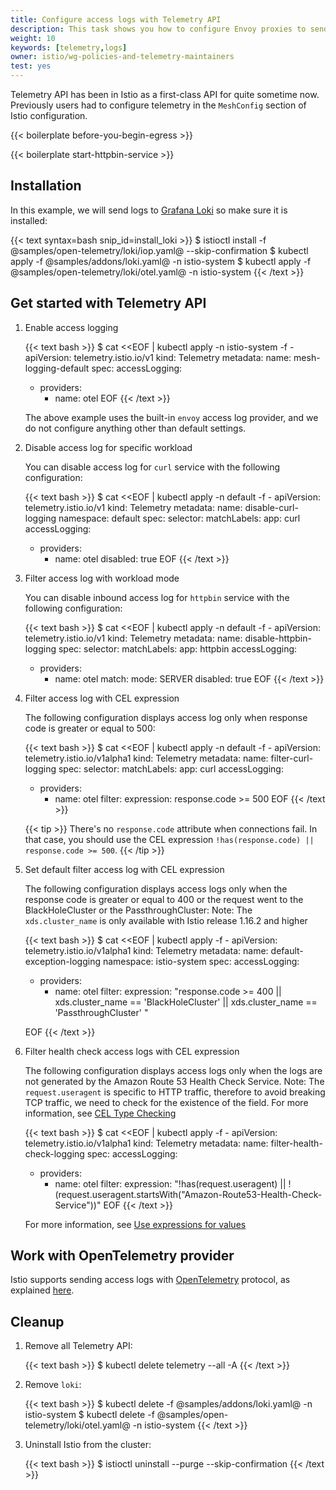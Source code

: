 ```yaml
---
title: Configure access logs with Telemetry API
description: This task shows you how to configure Envoy proxies to send access logs with Telemetry API.
weight: 10
keywords: [telemetry,logs]
owner: istio/wg-policies-and-telemetry-maintainers
test: yes
---
```


Telemetry API has been in Istio as a first-class API for quite sometime now.
Previously users had to configure telemetry in the `MeshConfig` section of Istio configuration.

{{< boilerplate before-you-begin-egress >}}

{{< boilerplate start-httpbin-service >}}

## Installation

In this example, we will send logs to [Grafana Loki](https://grafana.com/oss/loki/) so make sure it is installed:

{{< text syntax=bash snip_id=install_loki >}}
$ istioctl install -f @samples/open-telemetry/loki/iop.yaml@ --skip-confirmation
$ kubectl apply -f @samples/addons/loki.yaml@ -n istio-system
$ kubectl apply -f @samples/open-telemetry/loki/otel.yaml@ -n istio-system
{{< /text >}}

## Get started with Telemetry API

1. Enable access logging

    {{< text bash >}}
    $ cat <<EOF | kubectl apply -n istio-system -f -
    apiVersion: telemetry.istio.io/v1
    kind: Telemetry
    metadata:
      name: mesh-logging-default
    spec:
      accessLogging:
      - providers:
        - name: otel
    EOF
    {{< /text >}}

    The above example uses the built-in `envoy` access log provider, and we do not configure anything other than default settings.

1. Disable access log for specific workload

    You can disable access log for `curl` service with the following configuration:

    {{< text bash >}}
    $ cat <<EOF | kubectl apply -n default -f -
    apiVersion: telemetry.istio.io/v1
    kind: Telemetry
    metadata:
      name: disable-curl-logging
      namespace: default
    spec:
      selector:
        matchLabels:
          app: curl
      accessLogging:
      - providers:
        - name: otel
        disabled: true
    EOF
    {{< /text >}}

1. Filter access log with workload mode

    You can disable inbound access log for `httpbin` service with the following configuration:

    {{< text bash >}}
    $ cat <<EOF | kubectl apply -n default -f -
    apiVersion: telemetry.istio.io/v1
    kind: Telemetry
    metadata:
      name: disable-httpbin-logging
    spec:
      selector:
        matchLabels:
          app: httpbin
      accessLogging:
      - providers:
        - name: otel
        match:
          mode: SERVER
        disabled: true
    EOF
    {{< /text >}}

1. Filter access log with CEL expression

    The following configuration displays access log only when response code is greater or equal to 500:

    {{< text bash >}}
    $ cat <<EOF | kubectl apply -n default -f -
    apiVersion: telemetry.istio.io/v1alpha1
    kind: Telemetry
    metadata:
      name: filter-curl-logging
    spec:
      selector:
        matchLabels:
          app: curl
      accessLogging:
      - providers:
        - name: otel
        filter:
          expression: response.code >= 500
    EOF
    {{< /text >}}

    {{< tip >}}
    There's no `response.code` attribute when connections fail. In that case, you should use the CEL expression `!has(response.code) || response.code >= 500`.
    {{< /tip >}}

1. Set default filter access log with CEL expression

    The following configuration displays access logs only when the response code is greater or equal to 400 or the request went to the BlackHoleCluster or the PassthroughCluster:
    Note: The `xds.cluster_name` is only available with Istio release 1.16.2 and higher

    {{< text bash >}}
    $ cat <<EOF | kubectl apply -f -
    apiVersion: telemetry.istio.io/v1alpha1
    kind: Telemetry
    metadata:
      name: default-exception-logging
      namespace: istio-system
    spec:
      accessLogging:
      - providers:
        - name: otel
        filter:
          expression: "response.code >= 400 || xds.cluster_name == 'BlackHoleCluster' ||  xds.cluster_name == 'PassthroughCluster' "

    EOF
    {{< /text >}}

1. Filter health check access logs with CEL expression

    The following configuration displays access logs only when the logs are not generated by the Amazon Route 53 Health Check Service.
    Note: The `request.useragent` is specific to HTTP traffic, therefore to avoid breaking TCP traffic, we need to check for the existence of the field.
    For more information, see [CEL Type Checking](https://kubernetes.io/docs/reference/using-api/cel/#type-checking)

    {{< text bash >}}
    $ cat <<EOF | kubectl apply -f -
    apiVersion: telemetry.istio.io/v1alpha1
    kind: Telemetry
    metadata:
      name: filter-health-check-logging
    spec:
      accessLogging:
      - providers:
        - name: otel
        filter:
          expression: "!has(request.useragent) || !(request.useragent.startsWith("Amazon-Route53-Health-Check-Service"))"
    EOF
    {{< /text >}}

    For more information, see [Use expressions for values](/pt-br/docs/tasks/observability/metrics/customize-metrics/#use-expressions-for-values)

## Work with OpenTelemetry provider

Istio supports sending access logs with [OpenTelemetry](https://opentelemetry.io/) protocol, as explained [here](/pt-br/docs/tasks/observability/logs/otel-provider).

## Cleanup

1.  Remove all Telemetry API:

    {{< text bash >}}
    $ kubectl delete telemetry --all -A
    {{< /text >}}

1.  Remove `loki`:

    {{< text bash >}}
    $ kubectl delete -f @samples/addons/loki.yaml@ -n istio-system
    $ kubectl delete -f @samples/open-telemetry/loki/otel.yaml@ -n istio-system
    {{< /text >}}

1.  Uninstall Istio from the cluster:

    {{< text bash >}}
    $ istioctl uninstall --purge --skip-confirmation
    {{< /text >}}
